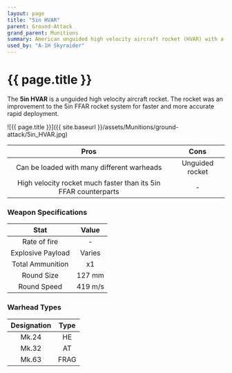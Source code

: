 ```yaml
---
layout: page
title: "5in HVAR"
parent: Ground-Attack
grand_parent: Munitions
summary: American unguided high velocity aircraft rocket (HVAR) with a 5in diameter warhead.
used_by: "A-1H Skyraider"
---
```


# {{ page.title }}

The **5in HVAR** is a unguided high velocity aircraft rocket. The rocket was an improvement to the 5in FFAR rocket system for faster and more accurate rapid deployment.

![{{ page.title }}]({{ site.baseurl }}/assets/Munitions/ground-attack/5in_HVAR.jpg)

| Pros | Cons |
| :---: | :---: |
| Can be loaded with many different warheads | Unguided rocket |
| High velocity rocket much faster than its 5in FFAR counterparts | - |

### Weapon Specifications

| Stat | Value |
|:-----:|:-----:|
| Rate of fire | - |
| Explosive Payload | Varies |
| Total Ammunition | x1 |
| Round Size | 127 mm  |
| Round Speed | 419 m/s |

### Warhead Types

| Designation | Type |
| :--------: | :----: |
| Mk.24 | HE |
| Mk.32 | AT |
| Mk.63 | FRAG |